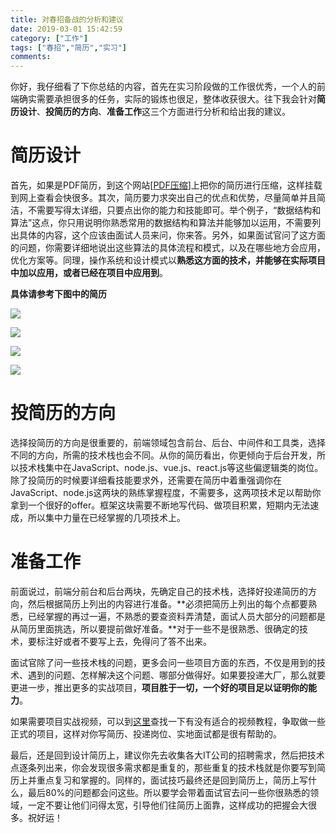 ```yaml
---
title: 对春招备战的分析和建议
date: 2019-03-01 15:42:59
category: ["工作"]
tags: ["春招","简历","实习"]
comments:
---
```


你好，我仔细看了下你总结的内容，首先在实习阶段做的工作很优秀，一个人的前端确实需要承担很多的任务，实际的锻炼也很足，整体收获很大。往下我会针对**简历设计**、**投简历的方向**、**准备工作**这三个方面进行分析和给出我的建议。

<!--more-->

# 简历设计 #

首先，如果是PDF简历，到这个网站[[PDF压缩](https://pdfcompressor.com/zh/)]上把你的简历进行压缩，这样挂载到网上查看会快很多。其次，简历要力求突出自己的优点和优势，尽量简单并且简洁，不需要写得太详细，只要点出你的能力和技能即可。举个例子，“数据结构和算法”这点，你只用说明你熟悉常用的数据结构和算法并能够加以运用，不需要列出具体的内容，这个应该由面试人员来问，你来答。另外，如果面试官问了这方面的问题，你需要详细地说出这些算法的具体流程和模式，以及在哪些地方会应用，优化方案等。同理，操作系统和设计模式以**熟悉这方面的技术，并能够在实际项目中加以应用，或者已经在项目中应用到**。

**具体请参考下图中的简历**

![](https://i.imgur.com/ob5AlpD.jpg)

![](https://i.imgur.com/F7TGXzZ.jpg)

![](https://i.imgur.com/eArkfrl.jpg)

![](https://i.imgur.com/z9p5iKg.jpg)

# 投简历的方向 #

选择投简历的方向是很重要的，前端领域包含前台、后台、中间件和工具类，选择不同的方向，所需的技术栈也会不同。从你的简历看出，你更倾向于后台开发，所以技术栈集中在JavaScript、node.js、vue.js、react.js等这些偏逻辑类的岗位。除了投简历的时候要详细看技能要求外，还需要在简历中着重强调你在JavaScript、node.js这两块的熟练掌握程度，不需要多，这两项技术足以帮助你拿到一个很好的offer。框架这块需要不断地写代码、做项目积累，短期内无法速成，所以集中力量在已经掌握的几项技术上。

# 准备工作 #

前面说过，前端分前台和后台两块，先确定自己的技术栈，选择好投递简历的方向，然后根据简历上列出的内容进行准备。**必须把简历上列出的每个点都要熟悉，已经掌握的再过一遍，不熟悉的要查资料弄清楚，面试人员大部分的问题都是从简历里面挑选，所以要提前做好准备。**对于一些不是很熟悉、很确定的技术，要标注好或者不要写上去，免得问了答不出来。

面试官除了问一些技术栈的问题，更多会问一些项目方面的东西，不仅是用到的技术、遇到的问题、怎样解决这个问题、哪部分做得好。如果要投递大厂，那么就要更进一步，推出更多的实战项目，**项目胜于一切，一个好的项目足以证明你的能力**。

如果需要项目实战视频，可以到[这里](https://www.gueizu.com/mydisk.php?item=profile&menu=file&action=files)查找一下有没有适合的视频教程，争取做一些正式的项目，这样对你写简历、投递岗位、实地面试都是很有帮助的。

最后，还是回到设计简历上，建议你先去收集各大IT公司的招聘需求，然后把技术点逐条列出来，你会发现很多需求都是重复的，那些重复的技术栈就是你要写到简历上并重点复习和掌握的。同样的，面试技巧最终还是回到简历上，简历上写什么，最后80%的问题都会问这些。所以要学会带着面试官去问一些你很熟悉的领域，一定不要让他们问得太宽，引导他们往简历上面靠，这样成功的把握会大很多。祝好运！